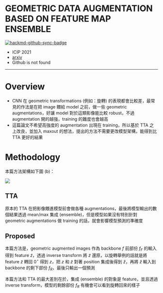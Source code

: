 # GEOMETRIC DATA AUGMENTATION BASED ON FEATURE MAP ENSEMBLE

[![hackmd-github-sync-badge](https://hackmd.io/5Y2BWB61SY2wNV7cxvqVTQ/badge)](https://hackmd.io/5Y2BWB61SY2wNV7cxvqVTQ)


- ICIP 2021
- [arxiv](https://arxiv.org/abs/2107.10524)
- Github is not found

---


# Overview

- CNN 在 geometric transformations (例如：旋轉) 的表現都會比較差，最常見的作法是在把 image 餵給 model 之前，做一些 geometric augmentations，好讓 model 對於這類影像能比較 robust，不過 augmentation 開的越強，training 的難度也會越高
- 這篇論文不希望高強度的 augmentation 出現在 training，所以基於 TTA 之上改良，並加入 maxout 的想法，提出的方法不需要更改模型架構，能得到比 TTA 更好的結果


# Methodology

本篇方法架構如下圖 (b)：

![](https://i.imgur.com/Ft8RQHj.png)



## TTA

原本的 TTA 在把影像餵進模型前會做各種 augmentations，最後將模型輸出的數個結果透過 mean/max 集成 (ensemble)，但是模型如果沒有特別針對 geometric augmentations 做 training 的話，就會影響模型預測的準確度

## Proposed

本篇方法是，geometric augmented images 作為 backbone $f$ 前部份 $f_F$ 的輸入得到 feature $\tilde{z}$，透過 inverse transform 將 $\tilde{z}$ 還原，以旋轉舉例的話就是將 feature $\tilde{z}$ 轉回 $0^{\circ}$ 得到 $z$，把 $z$ 和 $\tilde{z}$ 對著 position 集成後得到 $\widehat{z}$，再將 $\widehat{z}$ 輸入到 backbone 的剩下部份 $f_R$，最後只輸出一個預測

本篇方法和 TTA 的最大差別在於，集成 (ensemble) 的對象是 feature，並且透過 inverse transform，模型的剩餘部份 $f_R$ 有機會可以看到旋轉回來的樣子

